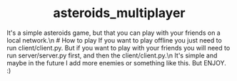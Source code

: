 <h1 align=center>asteroids_multiplayer</h1>
It's a simple asteroids game, but that you can play with your friends on a local network.\n
# How to play
If you want to play offline you just need to run client/client.py. But if you want to play with your friends you will need to run server/server.py first, and then the client/client.py.\n
It's simple and maybe in the future I add more enemies or something like this. But ENJOY. :)
